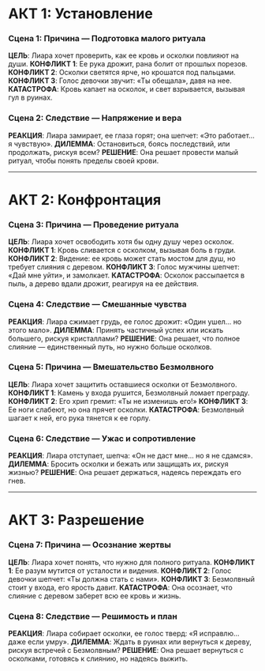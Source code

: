 # АКТ 1: Установление
### Сцена 1: Причина — Подготовка малого ритуала
**ЦЕЛЬ**: Лиара хочет проверить, как ее кровь и осколки повлияют на души.
**КОНФЛИКТ 1**: Ее рука дрожит, рана болит от прошлых порезов.
**КОНФЛИКТ 2**: Осколки светятся ярче, но крошатся под пальцами.
**КОНФЛИКТ 3**: Голос девочки звучит: «Ты обещала», давя на нее.
**КАТАСТРОФА**: Кровь капает на осколок, и свет взрывается, вызывая гул в руинах.

### Сцена 2: Следствие — Напряжение и вера
**РЕАКЦИЯ**: Лиара замирает, ее глаза горят; она шепчет: «Это работает… я чувствую».
**ДИЛЕММА**: Остановиться, боясь последствий, или продолжать, рискуя всем?
**РЕШЕНИЕ**: Она решает провести малый ритуал, чтобы понять пределы своей крови.

___
# АКТ 2: Конфронтация
### Сцена 3: Причина — Проведение ритуала
**ЦЕЛЬ**: Лиара хочет освободить хотя бы одну душу через осколок.
**КОНФЛИКТ 1**: Кровь сливается с осколком, вызывая боль в груди.
**КОНФЛИКТ 2**: Видение: ее кровь может стать мостом для душ, но требует слияния с деревом.
**КОНФЛИКТ 3**: Голос мужчины шепчет: «Дай мне уйти», и замолкает.
**КАТАСТРОФА**: Осколок рассыпается в пыль, а дерево вдали дрожит, реагируя на ее действия.

### Сцена 4: Следствие — Смешанные чувства
**РЕАКЦИЯ**: Лиара сжимает грудь, ее голос дрожит: «Один ушел… но этого мало».
**ДИЛЕММА**: Принять частичный успех или искать большего, рискуя кристаллами?
**РЕШЕНИЕ**: Она решает, что полное слияние — единственный путь, но нужно больше осколков.

### Сцена 5: Причина — Вмешательство Безмолвного
**ЦЕЛЬ**: Лиара хочет защитить оставшиеся осколки от Безмолвного.
**КОНФЛИКТ 1**: Камень у входа рушится, Безмолвный ломает преграду.
**КОНФЛИКТ 2**: Его хрип гремит: «Ты не изменишь его!»
**КОНФЛИКТ 3**: Ее ноги слабеют, но она прячет осколки.
**КАТАСТРОФА**: Безмолвный шагает к ней, его рука тянется к ее горлу.

### Сцена 6: Следствие — Ужас и сопротивление
**РЕАКЦИЯ**: Лиара отступает, шепча: «Он не даст мне… но я не сдамся».
**ДИЛЕММА**: Бросить осколки и бежать или защищать их, рискуя жизнью?
**РЕШЕНИЕ**: Она решает держаться, надеясь переждать его гнев.

___
# АКТ 3: Разрешение
### Сцена 7: Причина — Осознание жертвы
**ЦЕЛЬ**: Лиара хочет понять, что нужно для полного ритуала.
**КОНФЛИКТ 1**: Ее разум мутится от усталости и видения.
**КОНФЛИКТ 2**: Голос девочки шепчет: «Ты должна стать с нами».
**КОНФЛИКТ 3**: Безмолвный стоит у входа, его ярость давит.
**КАТАСТРОФА**: Она осознает, что слияние с деревом заберет всю ее кровь и жизнь.

### Сцена 8: Следствие — Решимость и план
**РЕАКЦИЯ**: Лиара собирает осколки, ее голос тверд: «Я исправлю… даже если умру».
**ДИЛЕММА**: Ждать в руинах или вернуться к дереву, рискуя встречей с Безмолвным?
**РЕШЕНИЕ**: Она решает вернуться с осколками, готовясь к слиянию, но надеясь выжить.
